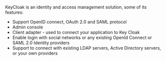 KeyCloak is an identity and access management solution, some of its features:
* Support OpenID connect, OAuth 2.0 and SAML protocol
* Admin console
* Client adapter - used to connect your application to Key Cloak
* Enable login with social networks or any existing OpenId Connect or SAML 2.0 Identity providers
* Support to connect with existing LDAP servers, Active Directory servers, or your own providers